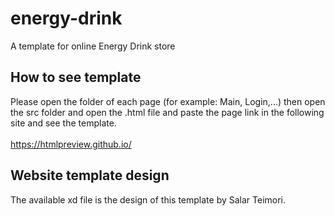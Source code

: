 # energy-drink
A template for online Energy Drink store
## How to see template
Please open the folder of each page (for example: Main, Login,...) then open the src folder and open the .html file and paste the page link in the following site and see the template.<br/><br/>
https://htmlpreview.github.io/
## Website template design
The available xd file is the design of this template by Salar Teimori.
